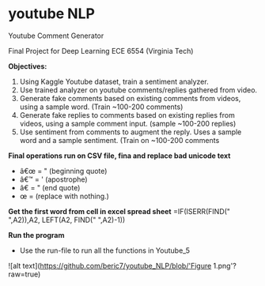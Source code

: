 # youtube NLP
Youtube Comment Generator

Final Project for Deep Learning ECE 6554 (Virginia Tech)

**Objectives:**
1. Using Kaggle Youtube dataset, train a sentiment analyzer.
2. Use trained analyzer on youtube comments/replies gathered from video.
2. Generate fake comments based on existing comments from videos, using a sample word. (Train ~100-200 comments)
2. Generate fake replies to comments based on existing replies from videos, using a sample comment input. (sample ~100-200 replies)
3. Use sentiment from comments to augment the reply. Uses a sample word and a sample sentiment. (Train on ~100-200 comments


**Final operations run on CSV file, fina and replace bad unicode text**
* â€œ = " (beginning quote)
* â€™ = ' (apostrophe)
* â€ = " (end quote)
* œ = (replace with nothing.)

**Get the first word from cell in excel spread sheet**
=IF(ISERR(FIND(" ",A2)),A2, LEFT(A2, FIND(" ",A2)-1))

**Run the program**
- Use the run-file to run all the functions in Youtube_5


![alt text](https://github.com/beric7/youtube_NLP/blob/'Figure 1.png'?raw=true)
